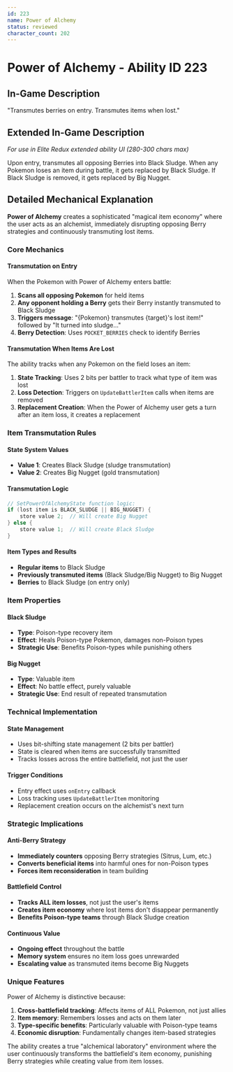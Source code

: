 ```yaml
---
id: 223
name: Power of Alchemy
status: reviewed
character_count: 202
---
```


# Power of Alchemy - Ability ID 223

## In-Game Description
"Transmutes berries on entry. Transmutes items when lost."

## Extended In-Game Description
*For use in Elite Redux extended ability UI (280-300 chars max)*

Upon entry, transmutes all opposing Berries into Black Sludge. When any Pokemon loses an item during battle, it gets replaced by Black Sludge. If Black Sludge is removed, it gets replaced by Big Nugget.

## Detailed Mechanical Explanation
**Power of Alchemy** creates a sophisticated "magical item economy" where the user acts as an alchemist, immediately disrupting opposing Berry strategies and continuously transmuting lost items.

### Core Mechanics

#### Transmutation on Entry
When the Pokemon with Power of Alchemy enters battle:
1. **Scans all opposing Pokemon** for held items
2. **Any opponent holding a Berry** gets their Berry instantly transmuted to Black Sludge
3. **Triggers message**: "{Pokemon} transmutes {target}'s lost item!" followed by "It turned into sludge..."
4. **Berry Detection**: Uses `POCKET_BERRIES` check to identify Berries

#### Transmutation When Items Are Lost
The ability tracks when any Pokemon on the field loses an item:
1. **State Tracking**: Uses 2 bits per battler to track what type of item was lost
2. **Loss Detection**: Triggers on `UpdateBattlerItem` calls when items are removed
3. **Replacement Creation**: When the Power of Alchemy user gets a turn after an item loss, it creates a replacement

### Item Transmutation Rules

#### State System Values
- **Value 1**: Creates Black Sludge (sludge transmutation)
- **Value 2**: Creates Big Nugget (gold transmutation)

#### Transmutation Logic
```cpp
// SetPowerOfAlchemyState function logic:
if (lost item is BLACK_SLUDGE || BIG_NUGGET) {
    store value 2;  // Will create Big Nugget
} else {
    store value 1;  // Will create Black Sludge
}
```

#### Item Types and Results
- **Regular items** to Black Sludge
- **Previously transmuted items** (Black Sludge/Big Nugget) to Big Nugget
- **Berries** to Black Sludge (on entry only)

### Item Properties

#### Black Sludge
- **Type**: Poison-type recovery item
- **Effect**: Heals Poison-type Pokemon, damages non-Poison types
- **Strategic Use**: Benefits Poison-types while punishing others

#### Big Nugget
- **Type**: Valuable item
- **Effect**: No battle effect, purely valuable
- **Strategic Use**: End result of repeated transmutation

### Technical Implementation

#### State Management
- Uses bit-shifting state management (2 bits per battler)
- State is cleared when items are successfully transmitted
- Tracks losses across the entire battlefield, not just the user

#### Trigger Conditions
- Entry effect uses `onEntry` callback
- Loss tracking uses `UpdateBattlerItem` monitoring
- Replacement creation occurs on the alchemist's next turn

### Strategic Implications

#### Anti-Berry Strategy
- **Immediately counters** opposing Berry strategies (Sitrus, Lum, etc.)
- **Converts beneficial items** into harmful ones for non-Poison types
- **Forces item reconsideration** in team building

#### Battlefield Control
- **Tracks ALL item losses**, not just the user's items
- **Creates item economy** where lost items don't disappear permanently
- **Benefits Poison-type teams** through Black Sludge creation

#### Continuous Value
- **Ongoing effect** throughout the battle
- **Memory system** ensures no item loss goes unrewarded
- **Escalating value** as transmuted items become Big Nuggets

### Unique Features
Power of Alchemy is distinctive because:
1. **Cross-battlefield tracking**: Affects items of ALL Pokemon, not just allies
2. **Item memory**: Remembers losses and acts on them later
3. **Type-specific benefits**: Particularly valuable with Poison-type teams
4. **Economic disruption**: Fundamentally changes item-based strategies

The ability creates a true "alchemical laboratory" environment where the user continuously transforms the battlefield's item economy, punishing Berry strategies while creating value from item losses.
